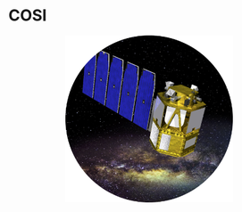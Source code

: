 # COSI
<p align="center">
<img width="300"  src="Data_Challenge_Home/Images/COSI_mission.png">
</p>
